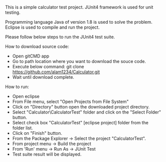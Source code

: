 This is a simple calculator test project.
JUnit4 framework is used for unit testing.

Programming language Java of version 1.8 is used to solve the problem. 
Eclipse is used to compile and run the project.

Please follow below steps to run the JUnit4 test suite. 

How to download source code: 
- Open gitCMD app 
- Go to path location where you want to download the souce code. 
- Execute below command: 
    git clone https://github.com/alam1234/Calculator.git 
- Wait until download complete. 

How to run:
- Open eclipse
- From File menu, select "Open Projects from File System"
- Click on "Directory" button open the downloaded project directory.
- Select "Calculator\CalculatorTest" folder and click on the "Select Folder" button.
- Select check box "CalculatorTest" [eclipse project] folder from the folder list.
- Click on "Finish" button.
- From the Package Explorer -> Select the project "CalculatorTest". 
- From project menu -> Build the project
- From 'Run' menu -> Run As -> JUnit Test
- Test suite result will be displayed.
